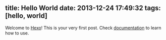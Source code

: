 title: Hello World
date: 2013-12-24 17:49:32
tags: [hello, world]
---

Welcome to [Hexo](http://zespia.tw/hexo)! This is your very first post. Check [documentation](http://zespia.tw/hexo/docs) to learn how to use.